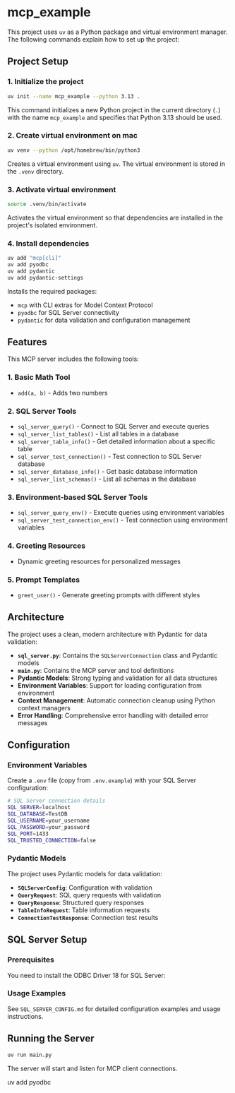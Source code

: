 # mcp_example

This project uses `uv` as a Python package and virtual environment manager. The following commands explain how to set up the project:

## Project Setup

### 1. Initialize the project
```bash
uv init --name mcp_example --python 3.13 . 
```
This command initializes a new Python project in the current directory (`.`) with the name `mcp_example` and specifies that Python 3.13 should be used.

### 2. Create virtual environment on mac
```bash
uv venv --python /opt/homebrew/bin/python3
```
Creates a virtual environment using `uv`. The virtual environment is stored in the `.venv` directory.

### 3. Activate virtual environment
```bash
source .venv/bin/activate
```
Activates the virtual environment so that dependencies are installed in the project's isolated environment.

### 4. Install dependencies
```bash
uv add "mcp[cli]"
uv add pyodbc
uv add pydantic
uv add pydantic-settings
```
Installs the required packages:
- `mcp` with CLI extras for Model Context Protocol
- `pyodbc` for SQL Server connectivity
- `pydantic` for data validation and configuration management

## Features

This MCP server includes the following tools:

### 1. Basic Math Tool
- `add(a, b)` - Adds two numbers

### 2. SQL Server Tools
- `sql_server_query()` - Connect to SQL Server and execute queries
- `sql_server_list_tables()` - List all tables in a database
- `sql_server_table_info()` - Get detailed information about a specific table
- `sql_server_test_connection()` - Test connection to SQL Server database
- `sql_server_database_info()` - Get basic database information
- `sql_server_list_schemas()` - List all schemas in the database

### 3. Environment-based SQL Server Tools
- `sql_server_query_env()` - Execute queries using environment variables
- `sql_server_test_connection_env()` - Test connection using environment variables

### 4. Greeting Resources
- Dynamic greeting resources for personalized messages

### 5. Prompt Templates
- `greet_user()` - Generate greeting prompts with different styles

## Architecture

The project uses a clean, modern architecture with Pydantic for data validation:

- **`sql_server.py`**: Contains the `SQLServerConnection` class and Pydantic models
- **`main.py`**: Contains the MCP server and tool definitions
- **Pydantic Models**: Strong typing and validation for all data structures
- **Environment Variables**: Support for loading configuration from environment
- **Context Management**: Automatic connection cleanup using Python context managers
- **Error Handling**: Comprehensive error handling with detailed error messages

## Configuration

### Environment Variables
Create a `.env` file (copy from `.env.example`) with your SQL Server configuration:

```bash
# SQL Server connection details
SQL_SERVER=localhost
SQL_DATABASE=TestDB
SQL_USERNAME=your_username
SQL_PASSWORD=your_password
SQL_PORT=1433
SQL_TRUSTED_CONNECTION=false
```

### Pydantic Models
The project uses Pydantic models for data validation:

- **`SQLServerConfig`**: Configuration with validation
- **`QueryRequest`**: SQL query requests with validation
- **`QueryResponse`**: Structured query responses
- **`TableInfoRequest`**: Table information requests
- **`ConnectionTestResponse`**: Connection test results

## SQL Server Setup

### Prerequisites
You need to install the ODBC Driver 18 for SQL Server:

### Usage Examples

See `SQL_SERVER_CONFIG.md` for detailed configuration examples and usage instructions.

## Running the Server

```bash
uv run main.py
```

The server will start and listen for MCP client connections.


uv add pyodbc